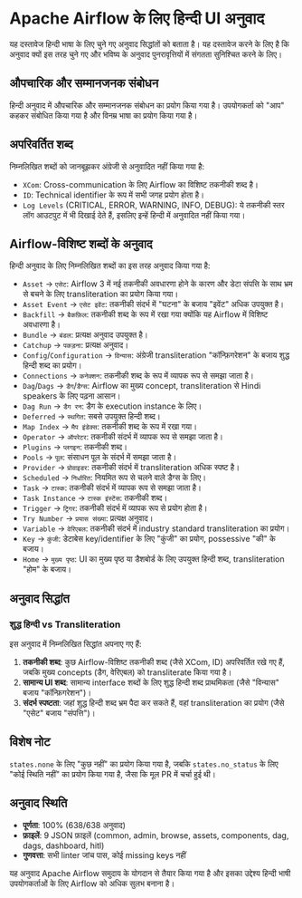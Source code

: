 <!--
 Licensed to the Apache Software Foundation (ASF) under one
 or more contributor license agreements.  See the NOTICE file
 distributed with this work for additional information
 regarding copyright ownership.  The ASF licenses this file
 to you under the Apache License, Version 2.0 (the
 "License"); you may not use this file except in compliance
 with the License.  You may obtain a copy of the License at

   http://www.apache.org/licenses/LICENSE-2.0

 Unless required by applicable law or agreed to in writing,
 software distributed under the License is distributed on an
 "AS IS" BASIS, WITHOUT WARRANTIES OR CONDITIONS OF ANY
 KIND, either express or implied.  See the License for the
 specific language governing permissions and limitations
 under the License.
 -->

# Apache Airflow के लिए हिन्दी UI अनुवाद

यह दस्तावेज हिन्दी भाषा के लिए चुने गए अनुवाद सिद्धांतों को बताता है। यह दस्तावेज करने के लिए है कि अनुवाद क्यों इस तरह चुने गए और भविष्य के अनुवाद पुनरावृत्तियों में संगतता सुनिश्चित करने के लिए।

## औपचारिक और सम्मानजनक संबोधन

हिन्दी अनुवाद में औपचारिक और सम्मानजनक संबोधन का प्रयोग किया गया है। उपयोगकर्ता को "आप" कहकर संबोधित किया गया है और विनम्र भाषा का प्रयोग किया गया है।

## अपरिवर्तित शब्द

निम्नलिखित शब्दों को जानबूझकर अंग्रेजी से अनुवादित नहीं किया गया है:

- `XCom`: Cross-communication के लिए Airflow का विशिष्ट तकनीकी शब्द है।
- `ID`: Technical identifier के रूप में सभी जगह प्रयोग होता है।
- `Log Levels` (CRITICAL, ERROR, WARNING, INFO, DEBUG): ये तकनीकी स्तर लॉग आउटपुट में भी दिखाई देते हैं, इसलिए इन्हें हिन्दी में अनुवादित नहीं किया गया।

## Airflow-विशिष्ट शब्दों के अनुवाद

हिन्दी अनुवाद के लिए निम्नलिखित शब्दों का इस तरह अनुवाद किया गया है:

- `Asset` → `एसेट`: Airflow 3 में नई तकनीकी अवधारणा होने के कारण और डेटा संपत्ति के साथ भ्रम से बचने के लिए transliteration का प्रयोग किया गया।
- `Asset Event` → `एसेट इवेंट`: तकनीकी संदर्भ में "घटना" के बजाय "इवेंट" अधिक उपयुक्त है।
- `Backfill` → `बैकफ़िल`: तकनीकी शब्द के रूप में रखा गया क्योंकि यह Airflow में विशिष्ट अवधारणा है।
- `Bundle` → `बंडल`: प्रत्यक्ष अनुवाद उपयुक्त है।
- `Catchup` → `पकड़ना`: प्रत्यक्ष अनुवाद।
- `Config`/`Configuration` → `विन्यास`: अंग्रेजी transliteration "कॉन्फ़िगरेशन" के बजाय शुद्ध हिन्दी शब्द का प्रयोग।
- `Connections` → `कनेक्शन`: तकनीकी शब्द के रूप में व्यापक रूप से समझा जाता है।
- `Dag`/`Dags` → `डैग`/`डैग्स`: Airflow का मुख्य concept, transliteration से Hindi speakers के लिए पढ़ना आसान।
- `Dag Run` → `डैग रन`: डैग के execution instance के लिए।
- `Deferred` → `स्थगित`: सबसे उपयुक्त हिन्दी शब्द।
- `Map Index` → `मैप इंडेक्स`: तकनीकी शब्द के रूप में रखा गया।
- `Operator` → `ऑपरेटर`: तकनीकी संदर्भ में व्यापक रूप से समझा जाता है।
- `Plugins` → `प्लगइन`: तकनीकी शब्द।
- `Pools` → `पूल`: संसाधन पूल के संदर्भ में समझा जाता है।
- `Provider` → `प्रोवाइडर`: तकनीकी संदर्भ में transliteration अधिक स्पष्ट है।
- `Scheduled` → `निर्धारित`: नियमित रूप से चलने वाले डैग्स के लिए।
- `Task` → `टास्क`: तकनीकी संदर्भ में व्यापक रूप से समझा जाता है।
- `Task Instance` → `टास्क इंस्टेंस`: तकनीकी शब्द।
- `Trigger` → `ट्रिगर`: तकनीकी संदर्भ में व्यापक रूप से प्रयोग होता है।
- `Try Number` → `प्रयास संख्या`: प्रत्यक्ष अनुवाद।
- `Variable` → `वेरिएबल`: तकनीकी संदर्भ में industry standard transliteration का प्रयोग।
- `Key` → `कुंजी`: डेटाबेस key/identifier के लिए "कुंजी" का प्रयोग, possessive "की" के बजाय।
- `Home` → `मुख्य पृष्ठ`: UI का मुख्य पृष्ठ या डैशबोर्ड के लिए उपयुक्त हिन्दी शब्द, transliteration "होम" के बजाय।

## अनुवाद सिद्धांत

### शुद्ध हिन्दी vs Transliteration

इस अनुवाद में निम्नलिखित सिद्धांत अपनाए गए हैं:

1. **तकनीकी शब्द**: कुछ Airflow-विशिष्ट तकनीकी शब्द (जैसे XCom, ID) अपरिवर्तित रखे गए हैं, जबकि मुख्य concepts (डैग, वेरिएबल) को transliterate किया गया है।
2. **सामान्य UI शब्द**: सामान्य interface शब्दों के लिए शुद्ध हिन्दी शब्द प्राथमिकता (जैसे "विन्यास" बजाय "कॉन्फ़िगरेशन")।
3. **संदर्भ स्पष्टता**: जहां शुद्ध हिन्दी शब्द भ्रम पैदा कर सकते हैं, वहां transliteration का प्रयोग (जैसे "एसेट" बजाय "संपत्ति")।


## विशेष नोट

`states.none` के लिए "कुछ नहीं" का प्रयोग किया गया है, जबकि `states.no_status` के लिए "कोई स्थिति नहीं" का प्रयोग किया गया है, जैसा कि मूल PR में चर्चा हुई थी।

## अनुवाद स्थिति

- **पूर्णता**: 100% (638/638 अनुवाद)
- **फ़ाइलें**: 9 JSON फ़ाइलें (common, admin, browse, assets, components, dag, dags, dashboard, hitl)
- **गुणवत्ता**: सभी linter जांच पास, कोई missing keys नहीं

यह अनुवाद Apache Airflow समुदाय के योगदान से तैयार किया गया है और इसका उद्देश्य हिन्दी भाषी उपयोगकर्ताओं के लिए Airflow को अधिक सुलभ बनाना है।
